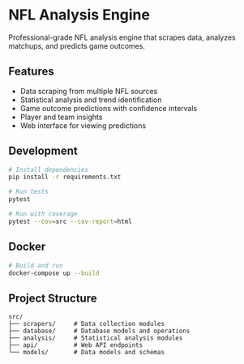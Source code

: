# NFL Analysis Engine

Professional-grade NFL analysis engine that scrapes data, analyzes matchups, and predicts game outcomes.

## Features

- Data scraping from multiple NFL sources
- Statistical analysis and trend identification
- Game outcome predictions with confidence intervals
- Player and team insights
- Web interface for viewing predictions

## Development

```bash
# Install dependencies
pip install -r requirements.txt

# Run tests
pytest

# Run with coverage
pytest --cov=src --cov-report=html
```

## Docker

```bash
# Build and run
docker-compose up --build
```

## Project Structure

```
src/
├── scrapers/     # Data collection modules
├── database/     # Database models and operations
├── analysis/     # Statistical analysis modules
├── api/          # Web API endpoints
└── models/       # Data models and schemas
```